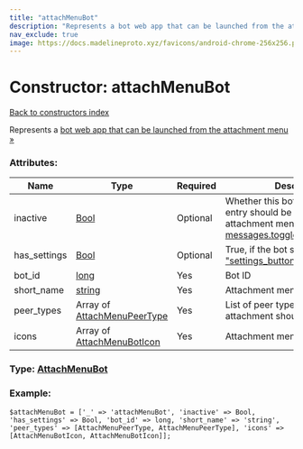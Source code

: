 ```yaml
---
title: "attachMenuBot"
description: "Represents a bot web app that can be launched from the attachment menu »"
nav_exclude: true
image: https://docs.madelineproto.xyz/favicons/android-chrome-256x256.png
---
```

# Constructor: attachMenuBot  
[Back to constructors index](/API_docs/constructors/index.html)



Represents a [bot web app that can be launched from the attachment menu »](https://core.telegram.org/api/bots/attach)

### Attributes:

| Name     |    Type       | Required | Description |
|----------|---------------|----------|-------------|
|inactive|[Bool](/API_docs/types/Bool.html) | Optional|Whether this bot attachment menu entry should be shown in the attachment menu (toggle using [messages.toggleBotInAttachMenu](../methods/messages.toggleBotInAttachMenu.html))|
|has\_settings|[Bool](/API_docs/types/Bool.html) | Optional|True, if the bot supports the ["settings\_button\_pressed" event »](https://core.telegram.org/api/bots/webapps#settings-button-pressed)|
|bot\_id|[long](/API_docs/types/long.html) | Yes|Bot ID|
|short\_name|[string](/API_docs/types/string.html) | Yes|Attachment menu item name|
|peer\_types|Array of [AttachMenuPeerType](/API_docs/types/AttachMenuPeerType.html) | Yes|List of peer types where this attachment should be shown|
|icons|Array of [AttachMenuBotIcon](/API_docs/types/AttachMenuBotIcon.html) | Yes|Attachment menu icon|



### Type: [AttachMenuBot](/API_docs/types/AttachMenuBot.html)


### Example:

```
$attachMenuBot = ['_' => 'attachMenuBot', 'inactive' => Bool, 'has_settings' => Bool, 'bot_id' => long, 'short_name' => 'string', 'peer_types' => [AttachMenuPeerType, AttachMenuPeerType], 'icons' => [AttachMenuBotIcon, AttachMenuBotIcon]];
```  
